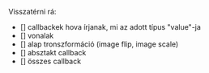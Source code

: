 Visszatérni rá:
- [] callbackek hova írjanak, mi az adott típus "value"-ja
- [] vonalak
- [] alap tronszformáció (image flip, image scale)
- [] absztakt callback
- [] összes callback